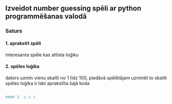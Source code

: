 ## Izveidot number guessing spēli ar python programmēšanas valodā

### Saturs
#### 1. aprakstīt spēli
interesanta spēle kas attīsta loģiku
#### 2. spēles loģika

dators uzmin vienu skaitli no 1 līdz 100, piedāvā spēlētājam uzminēt to skaitli
spēles loģika ir labi aprakstīta šajā koda

```py

#### 3. u.t.t.
